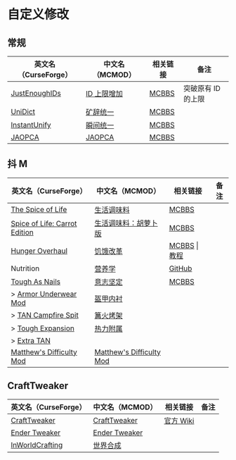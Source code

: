 # 自定义修改

## 常规

| 英文名（CurseForge）                                                      | 中文名（MCMOD）                                     | 相关链接                                              | 备注               |
| ------------------------------------------------------------------------- | --------------------------------------------------- | ----------------------------------------------------- | ------------------ |
| [JustEnoughIDs](https://www.curseforge.com/minecraft/mc-mods/jeid)        | [ID 上限增加](https://www.mcmod.cn/class/1389.html) | [MCBBS](https://www.mcbbs.net/thread-835611-1-1.html) | 突破原有 ID 的上限 |
| [UniDict](https://www.curseforge.com/minecraft/mc-mods/unidict)           | [矿辞统一](https://www.mcmod.cn/class/479.html)     | [MCBBS](https://www.mcbbs.net/thread-600649-1-1.html) |                    |
| [InstantUnify](https://www.curseforge.com/minecraft/mc-mods/instantunify) | [瞬间统一](https://www.mcmod.cn/class/1284.html)    | [MCBBS](https://www.mcbbs.net/thread-816966-1-1.html) |                    |
| [JAOPCA](https://www.curseforge.com/minecraft/mc-mods/jaopca)             | [JAOPCA](https://www.mcmod.cn/class/878.html)       | [MCBBS](https://www.mcbbs.net/thread-838302-1-1.html) |                    |

## 抖 M

| 英文名（CurseForge）                                                                                       | 中文名（MCMOD）                                                  | 相关链接                                                                                                      | 备注 |
| ---------------------------------------------------------------------------------------------------------- | ---------------------------------------------------------------- | ------------------------------------------------------------------------------------------------------------- | ---- |
| [The Spice of Life](https://www.curseforge.com/minecraft/mc-mods/the-spice-of-life)                        | [生活调味料](https://www.mcmod.cn/class/404.html)                | [MCBBS](https://www.mcbbs.net/thread-722595-1-1.html)                                                         |      |
| [Spice of Life: Carrot Edition](https://www.curseforge.com/minecraft/mc-mods/spice-of-life-carrot-edition) | [生活调味料：胡萝卜版](https://www.mcmod.cn/class/1836.html)     | [MCBBS](https://www.mcbbs.net/thread-772478-1-1.html)                                                         |      |
| [Hunger Overhaul](https://www.curseforge.com/minecraft/mc-mods/hunger-overhaul)                            | [饥饿改革](https://www.mcmod.cn/class/458.html)                  | [MCBBS](https://www.mcbbs.net/thread-785119-1-1.html) \| [教程](https://www.mcbbs.net/thread-941161-1-1.html) |      |
| Nutrition                                                                                                  | [营养学](https://www.mcmod.cn/class/1271.html)                   | [GitHub](https://github.com/WesCook/Nutrition)                                                                |      |
| [Tough As Nails](https://www.curseforge.com/minecraft/mc-mods/tough-as-nails)                              | [意志坚定](https://www.mcmod.cn/class/531.html)                  | [MCBBS](https://www.mcbbs.net/thread-849264-1-1.html)                                                         |      |
| > [Armor Underwear Mod](https://www.curseforge.com/minecraft/mc-mods/armor-underwear-mod)                  | [盔甲内衬](https://www.mcmod.cn/class/1992.html)                 |                                                                                                               |      |
| > [TAN Campfire Spit](https://www.curseforge.com/minecraft/mc-mods/tan-campfire-spit)                      | [篝火烤架](https://www.mcmod.cn/class/848.html)                  |                                                                                                               |      |
| > [Tough Expansion](https://www.curseforge.com/minecraft/mc-mods/tough-expansion)                          | [热力附属](https://www.mcmod.cn/class/1221.html)                 |                                                                                                               |      |
| > [Extra TAN](https://www.curseforge.com/minecraft/mc-mods/extra-tan)                                      |                                                                  |                                                                                                               |      |
| [Matthew's Difficulty Mod](https://www.curseforge.com/minecraft/mc-mods/matthews-difficulty-mod)           | [Matthew's Difficulty Mod](https://www.mcmod.cn/class/2403.html) |                                                                                                               |      |

## CraftTweaker

| 英文名（CurseForge）                                                            | 中文名（MCMOD）                                       | 相关链接                                  | 备注 |
| ------------------------------------------------------------------------------- | ----------------------------------------------------- | ----------------------------------------- | ---- |
| [CraftTweaker](https://www.curseforge.com/minecraft/mc-mods/crafttweaker)       | [CraftTweaker](https://www.mcmod.cn/class/669.html)   | [官方 Wiki](https://docs.blamejared.com/) |      |
| [Ender Tweaker](https://www.curseforge.com/minecraft/mc-mods/endertweaker)      | [Ender Tweaker](https://www.mcmod.cn/class/1468.html) |                                           |      |
| [InWorldCrafting](https://www.curseforge.com/minecraft/mc-mods/inworldcrafting) | [世界合成](https://www.mcmod.cn/class/1916.html)      |                                           |      |
